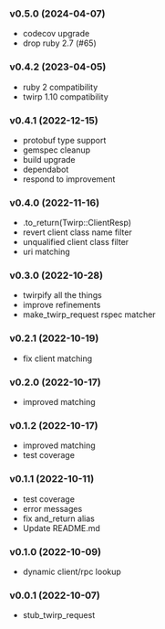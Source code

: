 ###  v0.5.0  (2024-04-07)
- codecov upgrade
- drop ruby 2.7 (#65)

###  v0.4.2  (2023-04-05)
- ruby 2 compatibility
- twirp 1.10 compatibility

###  v0.4.1  (2022-12-15)
- protobuf type support
- gemspec cleanup
- build upgrade
- dependabot
- respond to improvement

###  v0.4.0  (2022-11-16)
- .to_return(Twirp::ClientResp)
- revert client class name filter
- unqualified client class filter
- uri matching

###  v0.3.0  (2022-10-28)
- twirpify all the things
- improve refinements
- make_twirp_request rspec matcher

###  v0.2.1  (2022-10-19)
- fix client matching

###  v0.2.0  (2022-10-17)
- improved matching

###  v0.1.2  (2022-10-17)
- improved matching
- test coverage

###  v0.1.1  (2022-10-11)
- test coverage
- error messages
- fix and_return alias
- Update README.md

###  v0.1.0  (2022-10-09)
- dynamic client/rpc lookup

###  v0.0.1  (2022-10-07)
- stub_twirp_request

